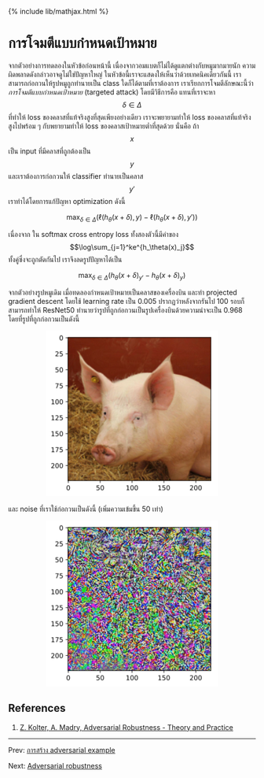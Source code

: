 {% include lib/mathjax.html %}
# การโจมตีแบบกำหนดเป้าหมาย

จากตัวอย่างการทดลองในหัวข้อก่อนหน้านี้ เนื่องจากวอมแบตก็ไม่ได้ดูแตกต่างกับหมูมากมายนัก ความผิดพลาดดังกล่าวอาจดูไม่ใช่ปัญหาใหญ่
ในหัวข้อนี้เราจะแสดงให้เห็นว่าด้วยเทคนิคเดียวกันนี้ เราสามารถก่อกวนให้รูปหมูถูกทำนายเป็น class ใดก็ได้ตามที่เราต้องการ
เราเรียกการโจมตีลักษณะนี้ว่า _การโจมตีแบบกำหนดเป้าหมาย_ (targeted attack) โดยมีวิธีการคือ แทนที่เราจะหา $$\delta\in \Delta$$
ที่ทำให้ loss ของคลาสที่แท้จริงสูงที่สุดเพียงอย่างเดียว เราจะพยายามทำให้ loss ของคลาสที่แท้จริงสูงไปพร้อม ๆ กับพยายามทำให้ loss ของคลาสเป้าหมายต่ำที่สุดด้วย
นั่นคือ ถ้า $$x$$ เป็น input ที่มีคลาสที่ถูกต้องเป็น $$y$$ และเราต้องการก่อกวนให้ classifier ทำนายเป็นคลาส $$y'$$ เราทำได้โดยการแก้ปัญหา optimization ดังนี้

$$
\max_{\delta\in\Delta}(\ell(h_\theta(x+\delta),y) - \ell(h_\theta(x+\delta),y'))
$$

เนื่องจาก ใน softmax cross entropy loss ทั้งสองตัวนี้มีค่าของ $$\log\sum_{j=1}^ke^{h_\theta(x)_j}$$ ทั้งคู่ซึ่งจะถูกตัดกันไป เราจึงลดรูปปัญหาได้เป็น

$$
\max_{\delta\in\Delta}(h_\theta(x+\delta)_{y'} - h_\theta(x+\delta)_y)
$$

จากตัวอย่างรูปหมูเดิม เมื่อทดลองกำหนดเป้าหมายเป็นคลาสของเครื่องบิน และทำ projected gradient descent โดยใช้ learning rate เป็น 0.005 ปรากฏว่าหลังจากรันไป 100 รอบก็สามารถทำให้ ResNet50 ทำนายว่ารูปที่ถูกก่อกวนเป็นรูปเครื่องบินด้วยความน่าจะเป็น 0.968 โดยที่รูปที่ถูกก่อกวนเป็นดังนี้

<p align="center">
<img width="350" src="https://raw.githubusercontent.com/vacharapat/Adversarial-Machine-Learning/master/images/output_3.png">
</p>

และ noise ที่เราใช้ก่อกวนเป็นดังนี้ (เพิ่มความเข้มขึ้น 50 เท่า)

<p align="center">
<img width="350" src="https://raw.githubusercontent.com/vacharapat/Adversarial-Machine-Learning/master/images/output_4.png">
</p>

## References
1. [Z. Kolter, A. Madry, Adversarial Robustness - Theory and Practice](https://adversarial-ml-tutorial.org)

---
Prev: [การสร้าง adversarial example](https://vacharapat.github.io/Adversarial-Machine-Learning/docs/intro2)

Next: [Adversarial robustness](https://vacharapat.github.io/Adversarial-Machine-Learning/docs/intro4)
